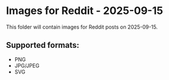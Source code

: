 # Images for Reddit - 2025-09-15

This folder will contain images for Reddit posts on 2025-09-15.

## Supported formats:
- PNG
- JPG/JPEG
- SVG
